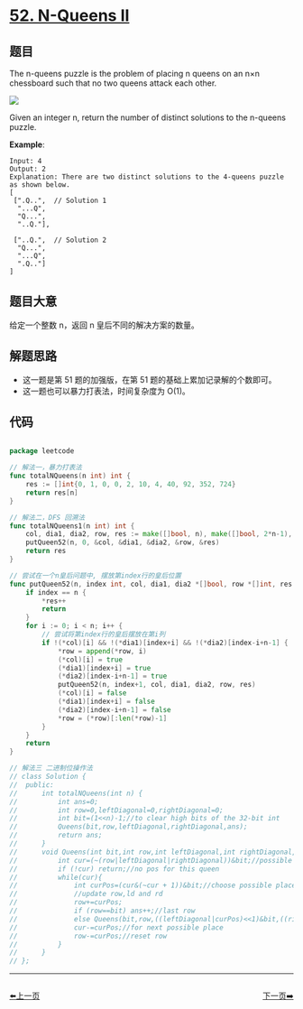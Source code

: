 # [52. N-Queens II](https://leetcode.com/problems/n-queens-ii/)


## 题目

The n-queens puzzle is the problem of placing n queens on an n×n chessboard such that no two queens attack each other.

![](https://assets.leetcode.com/uploads/2018/10/12/8-queens.png)

Given an integer n, return the number of distinct solutions to the n-queens puzzle.

**Example**:


    Input: 4
    Output: 2
    Explanation: There are two distinct solutions to the 4-queens puzzle as shown below.
    [
     [".Q..",  // Solution 1
      "...Q",
      "Q...",
      "..Q."],
    
     ["..Q.",  // Solution 2
      "Q...",
      "...Q",
      ".Q.."]
    ]


## 题目大意

给定一个整数 n，返回 n 皇后不同的解决方案的数量。

## 解题思路

- 这一题是第 51 题的加强版，在第 51 题的基础上累加记录解的个数即可。
- 这一题也可以暴力打表法，时间复杂度为 O(1)。

## 代码

```go

package leetcode

// 解法一，暴力打表法
func totalNQueens(n int) int {
	res := []int{0, 1, 0, 0, 2, 10, 4, 40, 92, 352, 724}
	return res[n]
}

// 解法二，DFS 回溯法
func totalNQueens1(n int) int {
	col, dia1, dia2, row, res := make([]bool, n), make([]bool, 2*n-1), make([]bool, 2*n-1), []int{}, 0
	putQueen52(n, 0, &col, &dia1, &dia2, &row, &res)
	return res
}

// 尝试在一个n皇后问题中, 摆放第index行的皇后位置
func putQueen52(n, index int, col, dia1, dia2 *[]bool, row *[]int, res *int) {
	if index == n {
		*res++
		return
	}
	for i := 0; i < n; i++ {
		// 尝试将第index行的皇后摆放在第i列
		if !(*col)[i] && !(*dia1)[index+i] && !(*dia2)[index-i+n-1] {
			*row = append(*row, i)
			(*col)[i] = true
			(*dia1)[index+i] = true
			(*dia2)[index-i+n-1] = true
			putQueen52(n, index+1, col, dia1, dia2, row, res)
			(*col)[i] = false
			(*dia1)[index+i] = false
			(*dia2)[index-i+n-1] = false
			*row = (*row)[:len(*row)-1]
		}
	}
	return
}

// 解法三 二进制位操作法
// class Solution {
// 	public:
// 		int totalNQueens(int n) {
// 			int ans=0;
// 			int row=0,leftDiagonal=0,rightDiagonal=0;
// 			int bit=(1<<n)-1;//to clear high bits of the 32-bit int
// 			Queens(bit,row,leftDiagonal,rightDiagonal,ans);
// 			return ans;
// 		}
// 		void Queens(int bit,int row,int leftDiagonal,int rightDiagonal,int &ans){
// 			int cur=(~(row|leftDiagonal|rightDiagonal))&bit;//possible place for this queen
// 			if (!cur) return;//no pos for this queen
// 			while(cur){
// 				int curPos=(cur&(~cur + 1))&bit;//choose possible place in the right
// 				//update row,ld and rd
// 				row+=curPos;
// 				if (row==bit) ans++;//last row
// 				else Queens(bit,row,((leftDiagonal|curPos)<<1)&bit,((rightDiagonal|curPos)>>1)&bit,ans);
// 				cur-=curPos;//for next possible place
// 				row-=curPos;//reset row
// 			}
// 		}
// };

```


----------------------------------------------
<div style="display: flex;justify-content: space-between;align-items: center;">
<p><a href="https://books.halfrost.com/leetcode/ChapterFour/0001~0099/0051.N-Queens/">⬅️上一页</a></p>
<p><a href="https://books.halfrost.com/leetcode/ChapterFour/0001~0099/0053.Maximum-Subarray/">下一页➡️</a></p>
</div>
